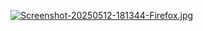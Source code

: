 [![Screenshot-20250512-181344-Firefox.jpg](https://i.postimg.cc/P5f2tNpB/Screenshot-20250512-181344-Firefox.jpg)](https://postimg.cc/7fcg9HNV)